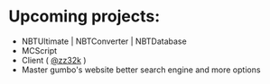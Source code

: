 # Upcoming projects:

* NBTUltimate | NBTConverter | NBTDatabase
* MCScript
* Client ( [@zz32k](https://github.com/zz32k) )
* Master gumbo's website better search engine and more options
